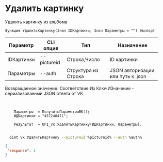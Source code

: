 ﻿---
sidebar_position: 9
---

# Удалить картинку
 Удалить картинку из альбома



`Функция УдалитьКартинку(Знач IDКартинки, Знач Параметры = "") Экспорт`

  | Параметр | CLI опция | Тип | Назначение |
  |-|-|-|-|
  | IDКартинки | --pictureid | Строка,Число | ID картинки |
  | Параметры | --auth | Структура из Строка | JSON авторизации или путь к .json |

  
  Возвращаемое значение:   Соответствие Из КлючИЗначение - сериализованный JSON ответа от VK

<br/>




```bsl title="Пример кода"
    Параметры  = ПолучитьПараметрыВК();
    ИДКартинки = "457248471";

    Результат  = OPI_VK.УдалитьКартинку(ИДКартинки, Параметры);
```



```sh title="Пример команды CLI"
    
  oint vk УдалитьКартинку --pictureid %pictureid% --auth %auth%

```

```json title="Результат"
{
 "response": 1
}
```
